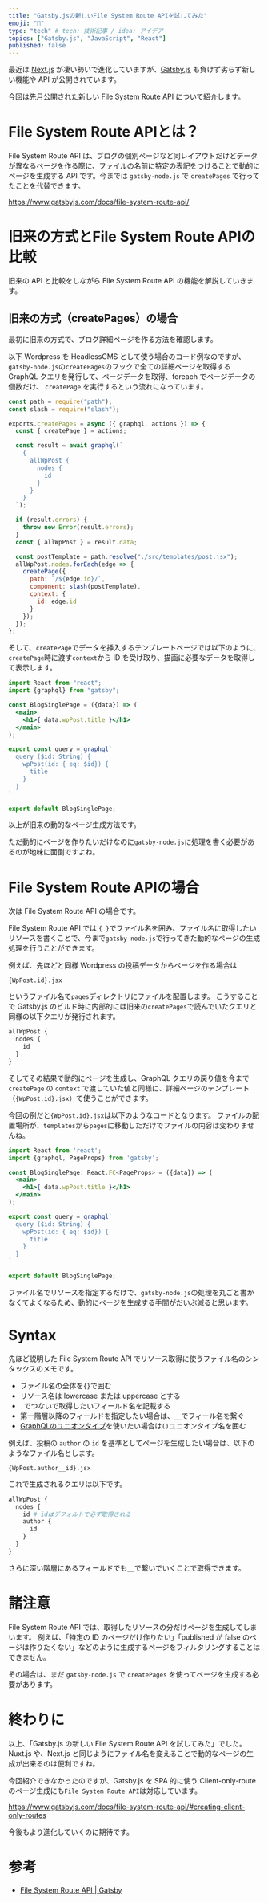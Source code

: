 ```yaml
---
title: "Gatsby.jsの新しいFile System Route APIを試してみた"
emoji: "👾"
type: "tech" # tech: 技術記事 / idea: アイデア
topics: ["Gatsby.js", "JavaScript", "React"]
published: false
---
```


最近は [Next.js](https://nextjs.org/) が凄い勢いで進化していますが、[Gatsby.js](https://www.gatsbyjs.com/) も負けず劣らず新しい機能や API が公開されています。

今回は先月公開された新しい [File System Route API](https://www.gatsbyjs.com/docs/file-system-route-api/) について紹介します。

# File System Route APIとは？

File System Route API は、ブログの個別ページなど同レイアウトだけどデータが異なるページを作る際に、ファイルの名前に特定の表記をつけることで動的にページを生成する API です。今までは `gatsby-node.js` で `createPages` で行ってたことを代替できます。

https://www.gatsbyjs.com/docs/file-system-route-api/


# 旧来の方式とFile System Route APIの比較
旧来の API と比較をしながら File System Route API の機能を解説していきます。

## 旧来の方式（createPages）の場合
最初に旧来の方式で、ブログ詳細ページを作る方法を確認します。

以下 Wordpress を HeadlessCMS として使う場合のコード例なのですが、
`gatsby-node.js`の`createPages`のフックで全ての詳細ページを取得する GraphQL クエリを発行して、ページデータを取得、foreach でページデータの個数だけ、 `createPage` を実行するという流れになっています。

```js:gatsby-node.js
const path = require("path");
const slash = require("slash");

exports.createPages = async ({ graphql, actions }) => {
  const { createPage } = actions;

  const result = await graphql(`
    {
      allWpPost {
        nodes {
          id
        }
      }
    }
  `);

  if (result.errors) {
    throw new Error(result.errors);
  }
  const { allWpPost } = result.data;

  const postTemplate = path.resolve("./src/templates/post.jsx");
  allWpPost.nodes.forEach(edge => {
    createPage({
      path: `/${edge.id}/`,
      component: slash(postTemplate),
      context: {
        id: edge.id
      }
    });
  });
};
```

そして、`createPage`でデータを挿入するテンプレートページでは以下のように、`createPage`時に渡す`context`から ID を受け取り、描画に必要なデータを取得して表示します。

```jsx:templates/post.jsx
import React from "react";
import {graphql} from "gatsby";

const BlogSinglePage = ({data}) => (
  <main>
    <h1>{ data.wpPost.title }</h1>
  </main>
);

export const query = graphql`
  query ($id: String) {
    wpPost(id: { eq: $id}) {
      title
    }
  }
`

export default BlogSinglePage;
```

以上が旧来の動的なページ生成方法です。

ただ動的にページを作りたいだけなのに`gatsby-node.js`に処理を書く必要があるのが地味に面倒ですよね。

# File System Route APIの場合

次は File System Route API の場合です。

File System Route API では `{ }`でファイル名を囲み、ファイル名に取得したいリソースを書くことで、今まで`gatsby-node.js`で行ってきた動的なページの生成処理を行うことができます。

例えば、先ほどと同様 Wordpress の投稿データからページを作る場合は

`{WpPost.id}.jsx`

というファイル名で`pages`ディレクトリにファイルを配置します。
こうすることで Gatsby.js のビルド時に内部的には旧来の`createPages`で読んでいたクエリと同様の以下クエリが発行されます。

```graphql
allWpPost {
  nodes {
    id
  }
}
```

そしてその結果で動的にページを生成し、GraphQL クエリの戻り値を今まで `createPage` の `context` で渡していた値と同様に、詳細ページのテンプレート（`{WpPost.id}.jsx`）で使うことができます。

今回の例だと`{WpPost.id}.jsx`は以下のようなコードとなります。
ファイルの配置場所が、`templates`から`pages`に移動しただけでファイルの内容は変わりませんね。

```js:{WpPost.id}.jsx
import React from 'react';
import {graphql, PageProps} from 'gatsby';

const BlogSinglePage: React.FC<PageProps> = ({data}) => (
  <main>
    <h1>{ data.wpPost.title }</h1>
  </main>
);

export const query = graphql`
  query ($id: String) {
    wpPost(id: { eq: $id}) {
      title
    }
  }
`

export default BlogSinglePage;
```

ファイル名でリソースを指定するだけで、`gatsby-node.js`の処理を丸ごと書かなくてよくなるため、動的にページを生成する手間がだいぶ減ると思います。

# Syntax

先ほど説明した File System Route API でリソース取得に使うファイル名のシンタックスのメモです。

- ファイル名の全体を`{}`で囲む
- リソース名は lowercase または uppercase とする
- `.`でつないで取得したいフィールド名を記載する
- 第一階層以降のフィールドを指定したい場合は、`__`でフィール名を繋ぐ
- [GraphQLのユニオンタイプ](https://graphql.org/learn/schema/#union-types)を使いたい場合は`()`ユニオンタイプ名を囲む

例えば、投稿の `author` の `id` を基準としてページを生成したい場合は、以下のようなファイル名とします。

`{WpPost.author__id}.jsx`

これで生成されるクエリは以下です。

```graphql
allWpPost {
  nodes {
    id # idはデフォルトで必ず取得される
    author {
      id
    }
  }
}
```

さらに深い階層にあるフィールドでも`__`で繋いでいくことで取得できます。


# 諸注意

File System Route API では、取得したリソースの分だけページを生成してしまいます。
例えば、「特定の ID のページだけ作りたい」「published が false のページは作りたくない」などのように生成するページをフィルタリングすることはできません。

その場合は、まだ `gatsby-node.js` で `createPages` を使ってページを生成する必要があります。

# 終わりに

以上、「Gatsby.js の新しい File System Route API を試してみた」でした。
Nuxt.js や、Next.js と同じようにファイル名を変えることで動的なページの生成が出来るのは便利ですね。

今回紹介できなかったのですが、Gatsby.js を SPA 的に使う Client-only-route のページ生成にも`File System Route API`は対応しています。

https://www.gatsbyjs.com/docs/file-system-route-api/#creating-client-only-routes

今後もより進化していくのに期待です。

# 参考
- [File System Route API | Gatsby](https://www.gatsbyjs.com/docs/file-system-route-api/)